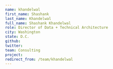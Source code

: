 ```yaml
---
name: khandelwal
first_name: Shashank
last_name: Khandelwal
full_name: Shashank Khandelwal
role: Director of Data + Technical Architecture
city: Washington
state: D.C.
github: 
twitter: 
team: Consulting
project: 
redirect_from: /team/khandelwal
---
```

